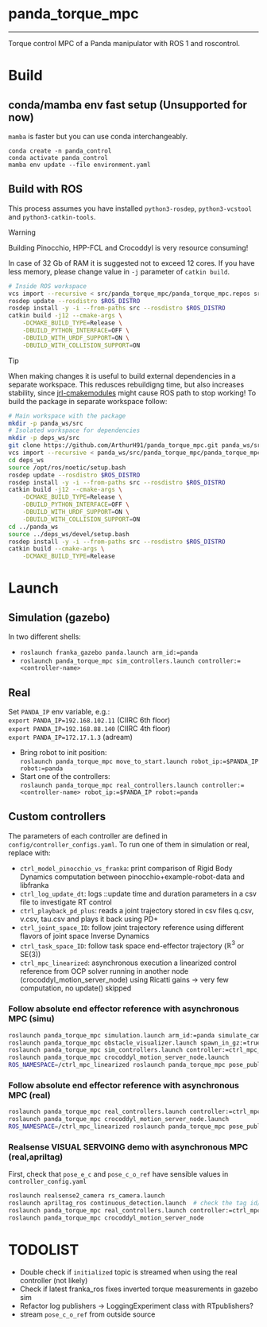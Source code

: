 # panda_torque_mpc
------------------
Torque control MPC of a Panda manipulator with ROS 1 and roscontrol. 

# Build
## conda/mamba env fast setup (Unsupported for now)
`mamba` is faster but you can use conda interchangeably.  
```
conda create -n panda_control
conda activate panda_control
mamba env update --file environment.yaml
```

## Build with ROS

This process assumes you have installed `python3-rosdep`, `python3-vcstool` and `python3-catkin-tools`.

> [!WARNING]  
> Building Pinocchio, HPP-FCL and Crocoddyl is very resource consuming!
>
> In case of 32 Gb of RAM it is suggested not to exceed 12 cores.
> If you have less memory, please change value in `-j` parameter of `catkin build`. 

```bash
# Inside ROS workspace
vcs import --recursive < src/panda_torque_mpc/panda_torque_mpc.repos src
rosdep update --rosdistro $ROS_DISTRO
rosdep install -y -i --from-paths src --rosdistro $ROS_DISTRO
catkin build -j12 --cmake-args \
    -DCMAKE_BUILD_TYPE=Release \
    -DBUILD_PYTHON_INTERFACE=OFF \
    -DBUILD_WITH_URDF_SUPPORT=ON \
    -DBUILD_WITH_COLLISION_SUPPORT=ON
```

> [!TIP]
> When making changes it is useful to build external dependencies in a separate workspace.
> This redusces rebuildigng time, but also increases stability, since
> [jrl-cmakemodules](https://github.com/jrl-umi3218/jrl-cmakemodules) might cause 
> ROS path to stop working! To build the package in separate workspace follow:
```bash
# Main workspace with the package
mkdir -p panda_ws/src
# Isolated workspace for dependencies
mkdir -p deps_ws/src
git clone https://github.com/ArthurH91/panda_torque_mpc.git panda_ws/src/panda_torque_mpc
vcs import --recursive < panda_ws/src/panda_torque_mpc/panda_torque_mpc.repos deps_ws/src
cd deps_ws
source /opt/ros/noetic/setup.bash
rosdep update --rosdistro $ROS_DISTRO
rosdep install -y -i --from-paths src --rosdistro $ROS_DISTRO
catkin build -j12 --cmake-args \
    -DCMAKE_BUILD_TYPE=Release \
    -DBUILD_PYTHON_INTERFACE=OFF \
    -DBUILD_WITH_URDF_SUPPORT=ON \
    -DBUILD_WITH_COLLISION_SUPPORT=ON
cd ../panda_ws
source ../deps_ws/devel/setup.bash
rosdep install -y -i --from-paths src --rosdistro $ROS_DISTRO
catkin build --cmake-args \
    -DCMAKE_BUILD_TYPE=Release
```

# Launch
## Simulation (gazebo)
In two different shells:  

* `roslaunch franka_gazebo panda.launch arm_id:=panda`
* `roslaunch panda_torque_mpc sim_controllers.launch controller:=<controller-name>`

## Real
Set `PANDA_IP` env variable, e.g.:  
`export PANDA_IP=192.168.102.11` (CIIRC 6th floor)  
`export PANDA_IP=192.168.88.140` (CIIRC 4th floor)  
`export PANDA_IP=172.17.1.3`     (adream)  

* Bring robot to init position:  
`roslaunch panda_torque_mpc move_to_start.launch robot_ip:=$PANDA_IP robot:=panda`
* Start one of the controllers:  
`roslaunch panda_torque_mpc real_controllers.launch controller:=<controller-name> robot_ip:=$PANDA_IP robot:=panda`

## Custom controllers
The parameters of each controller are defined in `config/controller_configs.yaml`. To run one of them in simulation or real, replace <controller-name> with:
* `ctrl_model_pinocchio_vs_franka`: print comparison of Rigid Body Dynamics computation between pinocchio+example-robot-data and libfranka
* `ctrl_log_update_dt`: logs ::update time and duration parameters in a csv file to investigate RT control
* `ctrl_playback_pd_plus`: reads a joint trajectory stored in csv files q.csv, v.csv, tau.csv and plays it back using PD+ 
* `ctrl_joint_space_ID`: follow joint trajectory reference using different flavors of joint space Inverse Dynamics 
* `ctrl_task_space_ID`: follow task space end-effector trajectory ($\mathbb{R}^3$ or SE(3)) 
* `ctrl_mpc_linearized`: asynchronous execution a linearized control reference from OCP solver running in another node (crocoddyl_motion_server_node) using Ricatti gains -> very few computation, no update() skipped

<!-- ## Realsense T265 demo with TSID (launch in this order in different shells)
```bash
roslaunch realsense2_camera demo_t265.launch  
ROS_NAMESPACE=/ctrl_task_space_ID rosrun panda_torque_mpc pose_publisher.py  
roslaunch franka_gazebo panda.launch  
roslaunch panda_torque_mpc sim_controllers.launch controller:=ctrl_task_space_ID  
```

## Realsense T265 demo with asynchronous MPC (simu)
```bash
roslaunch realsense2_camera demo_t265.launch
ROS_NAMESPACE=/ctrl_mpc_linearized rosrun panda_torque_mpc pose_publisher.py
roslaunch franka_gazebo panda.launch
roslaunch panda_torque_mpc sim_controllers.launch controller:=ctrl_mpc_linearized record_joints:=true
ROS_NAMESPACE=/ctrl_mpc_linearized rosrun panda_torque_mpc crocoddyl_motion_server_node
``` -->

<!-- ## Example demos
### Realsense T265 demo with asynchronous MPC (real)
```bash
roslaunch realsense2_camera demo_t265.launch
ROS_NAMESPACE=/ctrl_mpc_linearized rosrun panda_torque_mpc pose_publisher.py
roslaunch panda_torque_mpc real_controllers.launch controller:=ctrl_mpc_linearized robot_ip:=$PANDA_IP robot:=panda
ROS_NAMESPACE=/ctrl_mpc_linearized rosrun panda_torque_mpc crocoddyl_motion_server_node
``` -->
<!-- 
### Follow absolute end effector reference with asynchronous MPC (simu)
```bash
roslaunch panda_torque_mpc simulation.launch arm_id:=panda simulate_camera:=false
roslaunch panda_torque_mpc sim_controllers.launch controller:=ctrl_mpc_linearized
ROS_NAMESPACE=/ctrl_mpc_linearized rosrun panda_torque_mpc crocoddyl_motion_server_node
ROS_NAMESPACE=/ctrl_mpc_linearized roslaunch panda_torque_mpc pose_publisher.launch

``` -->


### Follow absolute end effector reference with asynchronous MPC (simu)
```bash
roslaunch panda_torque_mpc simulation.launch arm_id:=panda simulate_camera:=false
roslaunch panda_torque_mpc obstacle_visualizer.launch spawn_in_gz:=true
roslaunch panda_torque_mpc sim_controllers.launch controller:=ctrl_mpc_linearized
roslaunch panda_torque_mpc crocoddyl_motion_server_node.launch
ROS_NAMESPACE=/ctrl_mpc_linearized roslaunch panda_torque_mpc pose_publisher.launch

```

### Follow absolute end effector reference with asynchronous MPC (real)
```bash
roslaunch panda_torque_mpc real_controllers.launch controller:=ctrl_mpc_linearized robot_ip:=$PANDA_IP robot:=panda
roslaunch panda_torque_mpc crocoddyl_motion_server_node.launch
ROS_NAMESPACE=/ctrl_mpc_linearized roslaunch panda_torque_mpc pose_publisher.launch
```

### Realsense VISUAL SERVOING demo with asynchronous MPC (real,apriltag)
First, check that `pose_e_c` and `pose_c_o_ref` have sensible values in `controller_config.yaml`
```bash
roslaunch realsense2_camera rs_camera.launch
roslaunch apriltag_ros continuous_detection.launch  # check the tag id/tag size etc.
roslaunch panda_torque_mpc real_controllers.launch controller:=ctrl_mpc_linearized robot_ip:=$PANDA_IP robot:=panda
roslaunch panda_torque_mpc crocoddyl_motion_server_node
```

# TODOLIST
* Double check if `initialized` topic is streamed when using the real controller (not likely) 
* Check if latest franka_ros fixes inverted torque measurements in gazebo sim
* Refactor log publishers -> LoggingExperiment class with RTpublishers?
* stream `pose_c_o_ref` from outside source
